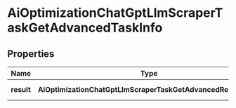 # AiOptimizationChatGptLlmScraperTaskGetAdvancedTaskInfo

## Properties

| Name | Type | Description | Notes |
|------------ | ------------- | ------------- | -------------|
**result** | **AiOptimizationChatGptLlmScraperTaskGetAdvancedResultInfo[]** | array of results |[optional]|